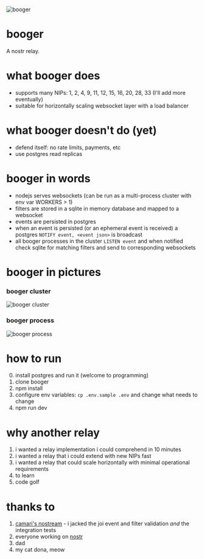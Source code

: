 ![booger](https://user-images.githubusercontent.com/34140557/220430971-3d7a0cc1-1fca-4f25-ba90-791cbedb9942.png)
# booger
A nostr relay.

# what booger does
- supports many NIPs: 1, 2, 4, 9, 11, 12, 15, 16, 20, 28, 33 (I'll add more eventually)
- suitable for horizontally scaling websocket layer with a load balancer

# what booger doesn't do (yet)
- defend itself: no rate limits, payments, etc
- use postgres read replicas

# booger in words
- nodejs serves websockets (can be run as a multi-process cluster with env var WORKERS > 1)
- filters are stored in a sqlite in memory database and mapped to a websocket
- events are persisted in postgres
- when an event is persisted (or an ephemeral event is received) a postgres `NOTIFY event, <event json>` is broadcast
- all booger processes in the cluster `LISTEN event` and when notified check sqlite for matching filters and send to corresponding websockets

# booger in pictures
### booger cluster
![booger cluster](https://user-images.githubusercontent.com/34140557/220431172-4876ed9d-77f2-471f-9152-75758ac76ed7.png)

### booger process
![booger process](https://user-images.githubusercontent.com/34140557/220431187-9ef249c2-30ba-45ab-a68c-1660b1f92ddc.png)

# how to run
0. install postgres and run it (welcome to programming)
1. clone booger
2. npm install
3. configure env variables: `cp .env.sample .env` and change what needs to change
4. npm run dev

# why another relay
1. i wanted a relay implementation i could comprehend in 10 minutes
2. i wanted a relay that i could extend with new NIPs fast
3. i wanted a relay that could scale horizontally with minimal operational requirements
4. to learn
5. code golf

# thanks to
1. [camari's nostream](https://github.com/Cameri/nostream) - i jacked the joi event and filter validation *and* the integration tests
2. everyone working on [nostr](https://github.com/nostr-protocol/nips)
3. dad
4. my cat dona, meow
